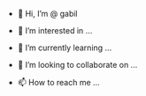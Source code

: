 - 👋 Hi, I’m @
gabil

- 👀 I’m interested in ...
- 🌱 I’m currently learning ...
- 💞️ I’m looking to collaborate on ...
- 📫 How to reach me ...

<!---
gabil0706f/gabil0706f is a ✨ special ✨ repository because its `README.md` (this file) appears on your GitHub profile.
You can click the Preview link to take a look at your changes.
--->
